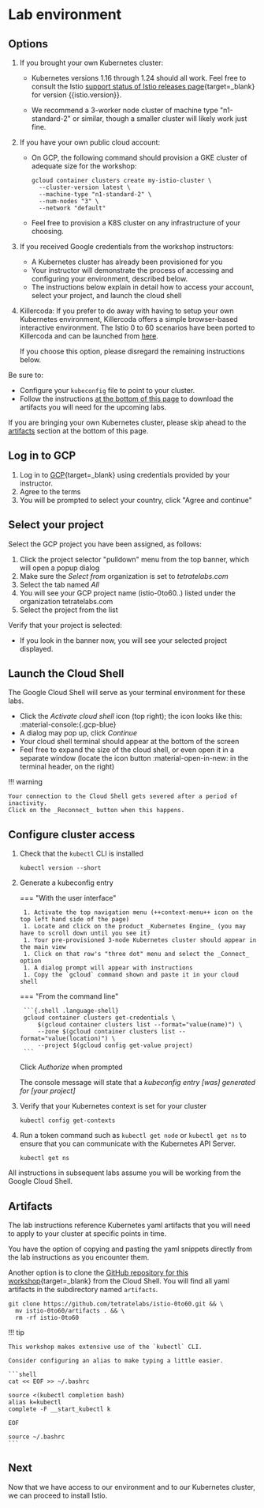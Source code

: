 # Lab environment

## Options

1. If you brought your own Kubernetes cluster:

    - Kubernetes versions 1.16 through 1.24 should all work.  Feel free to consult the Istio [support status of Istio releases page](https://istio.io/latest/docs/releases/supported-releases/#support-status-of-istio-releases){target=_blank} for version {{istio.version}}.

    - We recommend a 3-worker node cluster of machine type "n1-standard-2" or similar, though a smaller cluster will likely work just fine.

1. If you have your own public cloud account:

    - On GCP, the following command should provision a GKE cluster of adequate size for the workshop:

        ```shell
        gcloud container clusters create my-istio-cluster \
          --cluster-version latest \
          --machine-type "n1-standard-2" \
          --num-nodes "3" \
          --network "default"
        ```

    - Feel free to provision a K8S cluster on any infrastructure of your choosing.

1. If you received Google credentials from the workshop instructors:

    - A Kubernetes cluster has already been provisioned for you
    - Your instructor will demonstrate the process of accessing and configuring your environment, described below.
    - The instructions below explain in detail how to access your account, select your project, and launch the cloud shell

1. Killercoda:  If you prefer to do away with having to setup your own Kubernetes environment, Killercoda offers a simple browser-based interactive environment.  The Istio 0 to 60 scenarios have been ported to Killercoda and can be launched from [here](https://killercoda.com/eitansuez/).

    If you choose this option, please disregard the remaining instructions below.

Be sure to:

- Configure your `kubeconfig` file to point to your cluster.
- Follow the instructions [at the bottom of this page](#artifacts) to download the artifacts you will need for the upcoming labs.


If you are bringing your own Kubernetes cluster, please skip ahead to the [artifacts](#artifacts) section at the bottom of this page.

## Log in to GCP

1. Log in to [GCP](https://console.cloud.google.com/){target=_blank} using credentials provided by your instructor.
1. Agree to the terms
1. You will be prompted to select your country, click "Agree and continue"

## Select your project

Select the GCP project you have been assigned, as follows:

1. Click the project selector "pulldown" menu from the top banner, which will open a popup dialog
1. Make sure the _Select from_ organization is set to _tetratelabs.com_
1. Select the tab named _All_
1. You will see your GCP project name (istio-0to60..) listed under the organization tetratelabs.com
1. Select the project from the list

Verify that your project is selected:

- If you look in the banner now, you will see your selected project displayed.

## Launch the Cloud Shell

The Google Cloud Shell will serve as your terminal environment for these labs.

- Click the _Activate cloud shell_ icon (top right); the icon looks like this: :material-console:{.gcp-blue}
- A dialog may pop up, click _Continue_
- Your cloud shell terminal should appear at the bottom of the screen
- Feel free to expand the size of the cloud shell, or even open it in a separate window (locate the icon button :material-open-in-new: in the terminal header, on the right)

!!! warning

    Your connection to the Cloud Shell gets severed after a period of inactivity.
    Click on the _Reconnect_ button when this happens.

## Configure cluster access

1. Check that the `kubectl` CLI is installed

    ```{.shell .language-shell}
    kubectl version --short
    ```

1. Generate a kubeconfig entry

    === "With the user interface"

        1. Activate the top navigation menu (++context-menu++ icon on the top left hand side of the page)
        1. Locate and click on the product _Kubernetes Engine_ (you may have to scroll down until you see it)
        1. Your pre-provisioned 3-node Kubernetes cluster should appear in the main view
        1. Click on that row's "three dot" menu and select the _Connect_ option
        1. A dialog prompt will appear with instructions
        1. Copy the `gcloud` command shown and paste it in your cloud shell

    === "From the command line"

        ```{.shell .language-shell}
        gcloud container clusters get-credentials \
            $(gcloud container clusters list --format="value(name)") \
            --zone $(gcloud container clusters list --format="value(location)") \
            --project $(gcloud config get-value project)
        ```

    Click _Authorize_ when prompted

    The console message will state that a _kubeconfig entry [was] generated for [your project]_

1. Verify that your Kubernetes context is set for your cluster

    ```{.shell .language-shell}
    kubectl config get-contexts
    ```

1. Run a token command such as `kubectl get node` or `kubectl get ns` to ensure that you can communicate with the Kubernetes API Server.

    ```{.shell .language-shell}
    kubectl get ns
    ```

All instructions in subsequent labs assume you will be working from the Google Cloud Shell.

## Artifacts

The lab instructions reference Kubernetes yaml artifacts that you will need to apply to your cluster at specific points in time.

You have the option of copying and pasting the yaml snippets directly from the lab instructions as you encounter them.

Another option is to clone the [GitHub repository for this workshop](https://github.com/tetratelabs/istio-0to60){target=_blank} from the Cloud Shell.  You will find all yaml artifacts in the subdirectory named `artifacts`.

```shell
git clone https://github.com/tetratelabs/istio-0to60.git && \
  mv istio-0to60/artifacts . && \
  rm -rf istio-0to60
```

!!! tip

    This workshop makes extensive use of the `kubectl` CLI.

    Consider configuring an alias to make typing a little easier.

    ```shell
    cat << EOF >> ~/.bashrc

    source <(kubectl completion bash)
    alias k=kubectl
    complete -F __start_kubectl k

    EOF

    source ~/.bashrc
    ```


## Next

Now that we have access to our environment and to our Kubernetes cluster, we can proceed to install Istio.
